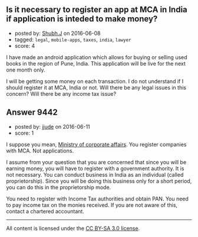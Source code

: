 ## Is it necessary to register an app at MCA in India if application is inteded to make money?

- posted by: [Shubh.J](https://stackexchange.com/users/7996460/shubh-j) on 2016-06-08
- tagged: `legal`, `mobile-apps`, `taxes`, `india`, `lawyer`
- score: 4

<p>I have made an android application which allows for buying or selling used books in the region of Pune, India. This application will be live for the next one month only.</p>

<p>I will be getting some money on each transaction. I do not understand if I should register it at MCA, India or not. Will there be any legal issues in this concern? Will there be any income tax issue?</p>



## Answer 9442

- posted by: [jjude](https://stackexchange.com/users/403130/jjude) on 2016-06-11
- score: 1

<p>I suppose you mean, <a href="http://mca.gov.in/" rel="nofollow">Ministry of corporate affairs</a>. You register companies with MCA. Not applications.</p>

<p>I assume from your question that you are concerned that since you will be earning money, you will have to register with a government authority. It is not necessary. You can conduct business in India as an individual (called proprietorship). Since you will be doing this business only for a short period, you can do this in the proprietorship mode.</p>

<p>You need to register with Income Tax authorities and obtain PAN. You need to pay income tax on the monies received. If you are not aware of this, contact a chartered accountant.</p>




---

All content is licensed under the [CC BY-SA 3.0 license](https://creativecommons.org/licenses/by-sa/3.0/).
